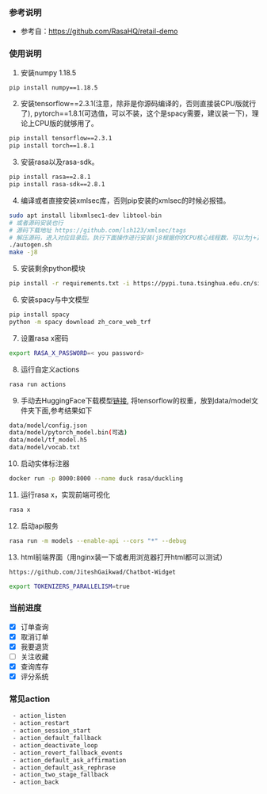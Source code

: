 ### 参考说明
- 参考自：https://github.com/RasaHQ/retail-demo
### 使用说明
1. 安装numpy 1.18.5
```bash
pip install numpy==1.18.5
```
2. 安装tensorflow==2.3.1(注意，除非是你源码编译的，否则直接装CPU版就行了), pytorch==1.8.1(可选值，可以不装，这个是spacy需要，建议装一下)，理论上CPU版的就够用了。
```bash
pip install tensorflow==2.3.1
pip install torch==1.8.1
```
3. 安装rasa以及rasa-sdk。
```bash
pip install rasa==2.8.1
pip install rasa-sdk==2.8.1
```
4. 编译或者直接安装xmlsec库，否则pip安装的xmlsec的时候必报错。
```bash
sudo apt install libxmlsec1-dev libtool-bin
# 或者源码安装也行
# 源码下载地址 https://github.com/lsh123/xmlsec/tags
# 解压源码，进入对应目录后。执行下面操作进行安装(j8根据你的CPU核心线程数，可以为j+其它数字)
./autogen.sh
make -j8
```
5. 安装剩余python模块
```bash
pip install -r requirements.txt -i https://pypi.tuna.tsinghua.edu.cn/simple --extra-index-url https://pypi.rasa.com/simple
```

6. 安装spacy与中文模型
```bash
pip install spacy
python -m spacy download zh_core_web_trf
```

7. 设置rasa x密码
```bash
export RASA_X_PASSWORD=< you password>
```
8. 运行自定义actions
```bash
rasa run actions
```
9. 手动去HuggingFace下载模型[链接](https://huggingface.co/bert-base-chinese/tree/main), 将tensorflow的权重，放到data/model文件夹下面,参考结果如下
```bash
data/model/config.json
data/model/pytorch_model.bin(可选)
data/model/tf_model.h5
data/model/vocab.txt
```
10. 启动实体标注器
```bash
docker run -p 8000:8000 --name duck rasa/duckling
```
11. 运行rasa x，实现前端可视化
```bash
rasa x
```
12. 启动api服务
```bash
rasa run -m models --enable-api --cors "*" --debug
```
13. html前端界面（用nginx装一下或者用浏览器打开html都可以测试）
```bash
https://github.com/JiteshGaikwad/Chatbot-Widget
```
```bash
export TOKENIZERS_PARALLELISM=true
```
### 当前进度
- [x] 订单查询
- [x] 取消订单
- [x] 我要退货
- [ ] 关注收藏
- [x] 查询库存
- [x] 评分系统

### 常见action
```bash
 - action_listen
 - action_restart
 - action_session_start
 - action_default_fallback
 - action_deactivate_loop
 - action_revert_fallback_events
 - action_default_ask_affirmation
 - action_default_ask_rephrase
 - action_two_stage_fallback
 - action_back

```